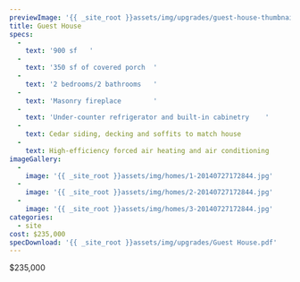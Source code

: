 ```yaml
---
previewImage: '{{ _site_root }}assets/img/upgrades/guest-house-thumbnail.jpg'
title: Guest House
specs:
  - 
    text: '900 sf	'
  - 
    text: '350 sf of covered porch	'
  - 
    text: '2 bedrooms/2 bathrooms	'
  - 
    text: 'Masonry fireplace		'
  - 
    text: 'Under-counter refrigerator and built-in cabinetry	'
  - 
    text: Cedar siding, decking and soffits to match house
  - 
    text: High-efficiency forced air heating and air conditioning
imageGallery:
  - 
    image: '{{ _site_root }}assets/img/homes/1-20140727172844.jpg'
  - 
    image: '{{ _site_root }}assets/img/homes/2-20140727172844.jpg'
  - 
    image: '{{ _site_root }}assets/img/homes/3-20140727172844.jpg'
categories:
  - site
cost: $235,000
specDownload: '{{ _site_root }}assets/img/upgrades/Guest House.pdf'
---
```

<p>$235,000</p>